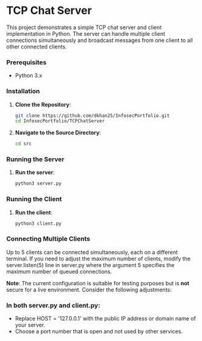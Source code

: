 # TCP Chat Server

This project demonstrates a simple TCP chat server and client implementation in Python. The server can handle multiple client connections simultaneously and broadcast messages from one client to all other connected clients.

### Prerequisites

- Python 3.x

### Installation

1. **Clone the Repository**:
   ```sh
   git clone https://github.com/dkhan25/InfosecPortfolio.git
   cd InfosecPortfolio/TCPChatServer
   ```

2. **Navigate to the Source Directory**:
   ```sh
   cd src
   ```

### Running the Server

1. **Run the server**:
   ```sh
   python3 server.py
   ```

### Running the Client

1. **Run the client**:
   ```sh
   python3 client.py
   ```
   
### Connecting Multiple Clients

Up to 5 clients can be connected simultaneously, each on a different terminal. If you need to adjust the maximum number of clients, modify the server.listen(5) line in server.py where the argument 5 specifies the maximum number of queued connections.

**Note**: The current configuration is suitable for testing purposes but is **not** secure for a live environment. Consider the following adjustments:

### In both server.py and client.py:
- Replace HOST = '127.0.0.1' with the public IP address or domain name of your server.
- Choose a port number that is open and not used by other services.





